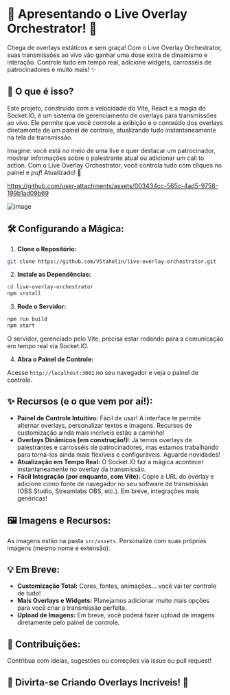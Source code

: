 # 🎉 Apresentando o Live Overlay Orchestrator! 🎉

Chega de overlays estáticos e sem graça! Com o Live Overlay Orchestrator, suas transmissões ao vivo vão ganhar uma dose extra de dinamismo e interação. Controle tudo em tempo real, adicione widgets, carrosséis de patrocinadores e muito mais! ✨

## 🚀 O que é isso?

Este projeto, construído com a velocidade do Vite, React e a magia do Socket.IO, é um sistema de gerenciamento de overlays para transmissões ao vivo. Ele permite que você controle a exibição e o conteúdo dos overlays diretamente de um painel de controle, atualizando tudo instantaneamente na tela da transmissão.

Imagine: você está no meio de uma live e quer destacar um patrocinador, mostrar informações sobre o palestrante atual ou adicionar um call to action. Com o Live Overlay Orchestrator, você controla tudo com cliques no painel e *puf*! Atualizado! 💫

https://github.com/user-attachments/assets/003434cc-565c-4ad5-9758-199b1ad09b69

![image](https://github.com/user-attachments/assets/6e7d4212-44a5-4416-b56a-8f8f36cd845b)


## 🛠️ Configurando a Mágica:

1. **Clone o Repositório:**

```bash
git clone https://github.com/VStahelin/live-overlay-orchestrator.git
```

2. **Instale as Dependências:**

```bash
cd live-overlay-orchestrator
npm install
```

3. **Rode o Servidor:**

```bash
npm run build
npm start
```

O servidor, gerenciado pelo Vite, precisa estar rodando para a comunicação em tempo real via Socket.IO.

4. **Abra o Painel de Controle:**

Acesse `http://localhost:3001` no seu navegador e veja o painel de controle.

## ✨ Recursos (e o que vem por aí!):

* **Painel de Controle Intuitivo:**  Fácil de usar!  A interface te permite alternar overlays, personalizar textos e imagens.  Recursos de customização ainda mais incríveis estão a caminho!
* **Overlays Dinâmicos (em construção!):**  Já temos overlays de palestrantes e carrosséis de patrocinadores, mas estamos trabalhando para torná-los ainda mais flexíveis e configuráveis.  Aguarde novidades!
* **Atualização em Tempo Real:**  O Socket.IO faz a mágica acontecer instantaneamente no overlay da transmissão.
* **Fácil Integração (por enquanto, com Vite):** Copie a URL do overlay e adicione como fonte de navegador no seu software de transmissão (OBS Studio, Streamlabs OBS, etc.).  Em breve, integrações mais genéricas!

## 🖼️ Imagens e Recursos:

As imagens estão na pasta `src/assets`.  Personalize com suas próprias imagens (mesmo nome e extensão).

## 💡 Em Breve:

* **Customização Total:**  Cores, fontes, animações... você vai ter controle de tudo!
* **Mais Overlays e Widgets:**  Planejamos adicionar muito mais opções para você criar a transmissão perfeita.
* **Upload de Imagens:**  Em breve, você poderá fazer upload de imagens diretamente pelo painel de controle.


## 🤘 Contribuições:

Contribua com ideias, sugestões ou correções via issue ou pull request!


## 🎉 Divirta-se Criando Overlays Incríveis! 🎉
